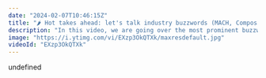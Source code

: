 ```yaml
---
date: "2024-02-07T10:46:15Z"
title: "🌶️ Hot takes ahead: let's talk industry buzzwords (MACH, Composable, DXC, DXP)"
description: "In this video, we are going over the most prominent buzzwords in our space and I try to explain them from my perspective. After that, we go back to basics and I help you pinpoint exactly what you need before buying into any of them. \n\nConclusion: 97% of brands will only need Content Federation and a solid Headless CMS.\n\nJoin the Hygraph community slack to talk more about this: https://slack.hygraph.com"
image: "https://i.ytimg.com/vi/EXzp3OkQTXk/maxresdefault.jpg"
videoId: "EXzp3OkQTXk"
---
```


undefined